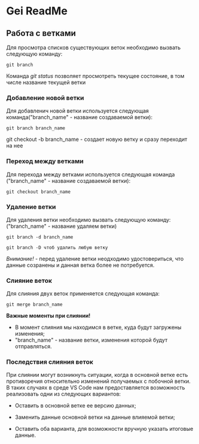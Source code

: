# Gei ReadMe

## Работа с ветками

Для просмотра списков существующих веток необходимо вызвать следующую команду:

    git branch  

Команда *git status* позволяет просмотреть текущее состояние, в том числе название текущей ветки
        

### Добавление новой ветки

Для добавленич новой ветки используется следующая команда("branch_name" - название создаваемой ветки):

    git branch branch_name
    

git checkout -b branch_name - создает новую ветку и сразу переходит на нее

### Переход между ветками

Для перехода между ветками используется следующая команда ("branch_name" - название создаваемой ветки):

    git checkout branch_name

### Удаление ветки

Для удаления ветки необходимо вызвать следующую команду:("branch_name" - название удаляем ветки)

    git branch -d branch_name

    git branch -D чтоб удалить любую ветку

*Внимание!* - перед удаление ветки неодходимо удостовериться, что данные созранены и данная ветка более не потребуется.

### Слияние веток

Для слияния двух веток применяется следующая команда:

    git merge branch_name

**Важные моменты при слиянии!**

* В момент слияния мы находимся в ветке, куда будут загружены изменения;
* "branch_name" - название ветки, изменения которой будут отправляться.

### Последствия слияния веток

При слиянии могут возникнуть ситуации, когда в основной ветке есть противоречия относительно изменений получаемых с побочной ветки. В таких случаях в среде VS Code нам предоставляется возможность реализовать одни из следующих вариантов:

* Оставить в основной ветке ее версию данных;

* Заменить данные основной ветки на данные влияемой ветки;
* Оставить оба варианта, для возможности вручную указать итоговые данные.
